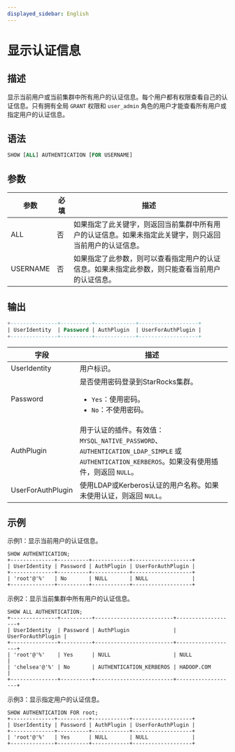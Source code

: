 ```yaml
---
displayed_sidebar: English
---
```


# 显示认证信息

## 描述

显示当前用户或当前集群中所有用户的认证信息。每个用户都有权限查看自己的认证信息。只有拥有全局 `GRANT` 权限和 `user_admin` 角色的用户才能查看所有用户或指定用户的认证信息。

## 语法

```SQL
SHOW [ALL] AUTHENTICATION [FOR USERNAME]
```

## 参数

|**参数**|**必填**|**描述**|
|---|---|---|
|ALL|否|如果指定了此关键字，则返回当前集群中所有用户的认证信息。如果未指定此关键字，则只返回当前用户的认证信息。|
|USERNAME|否|如果指定了此参数，则可以查看指定用户的认证信息。如果未指定此参数，则只能查看当前用户的认证信息。|

## 输出

```SQL
+---------------+----------+-------------+-------------------+
| UserIdentity  | Password | AuthPlugin  | UserForAuthPlugin |
+---------------+----------+-------------+-------------------+
```

|**字段**|**描述**|
|---|---|
|UserIdentity|用户标识。|
|Password|是否使用密码登录到StarRocks集群。<ul><li>`Yes`：使用密码。</li><li>`No`：不使用密码。</li></ul>|
|AuthPlugin|用于认证的插件。有效值：`MYSQL_NATIVE_PASSWORD`、`AUTHENTICATION_LDAP_SIMPLE` 或 `AUTHENTICATION_KERBEROS`。如果没有使用插件，则返回 `NULL`。|
|UserForAuthPlugin|使用LDAP或Kerberos认证的用户名称。如果未使用认证，则返回 `NULL`。|

## 示例

示例1：显示当前用户的认证信息。

```Plain
SHOW AUTHENTICATION;
+--------------+----------+------------+-------------------+
| UserIdentity | Password | AuthPlugin | UserForAuthPlugin |
+--------------+----------+------------+-------------------+
| 'root'@'%'   | No       | NULL       | NULL              |
+--------------+----------+------------+-------------------+
```

示例2：显示当前集群中所有用户的认证信息。

```Plain
SHOW ALL AUTHENTICATION;
+---------------+----------+-------------------------+-------------------+
| UserIdentity  | Password | AuthPlugin              | UserForAuthPlugin |
+---------------+----------+-------------------------+-------------------+
| 'root'@'%'    | Yes      | NULL                    | NULL              |
| 'chelsea'@'%' | No       | AUTHENTICATION_KERBEROS | HADOOP.COM        |
+---------------+----------+-------------------------+-------------------+
```

示例3：显示指定用户的认证信息。

```Plain
SHOW AUTHENTICATION FOR root;
+--------------+----------+------------+-------------------+
| UserIdentity | Password | AuthPlugin | UserForAuthPlugin |
+--------------+----------+------------+-------------------+
| 'root'@'%'   | Yes      | NULL       | NULL              |
+--------------+----------+------------+-------------------+
```